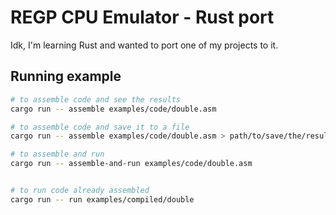 # REGP CPU Emulator - Rust port

Idk, I'm learning Rust and wanted to port one of my projects to it.

## Running example

``` bash
# to assemble code and see the results
cargo run -- assemble examples/code/double.asm

# to assemble code and save it to a file
cargo run -- assemble examples/code/double.asm > path/to/save/the/result

# to assemble and run
cargo run -- assemble-and-run examples/code/double.asm


# to run code already assembled
cargo run -- run examples/compiled/double
```